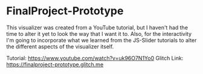 # FinalProject-Prototype

This visualizer was created from a YouTube tutorial, but I haven't had the time to alter it yet to look the way that I want it to. Also, for the interactivity I'm going to incorporate what we learned from the JS-Slider tutorials to alter the different aspects of the visualizer itself.


Tutorial: https://www.youtube.com/watch?v=uk96O7N1Yo0
Glitch Link: https://finalproject-prototype.glitch.me
